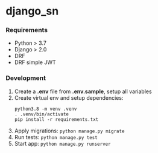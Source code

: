 # django_sn

### Requirements
- Python > 3.7
- Django > 2.0
- DRF
- DRF simple JWT

### Development

1. Create a **.env** file from **.env.sample**, setup all variables
2. Create virtual env and setup dependencies:
    ```
    python3.8 -m venv .venv
    . .venv/bin/activate
    pip install -r requirements.txt
    ```
3. Apply migrations: `python manage.py migrate`
4. Run tests: `python manage.py test`
5. Start app: `python manage.py runserver`